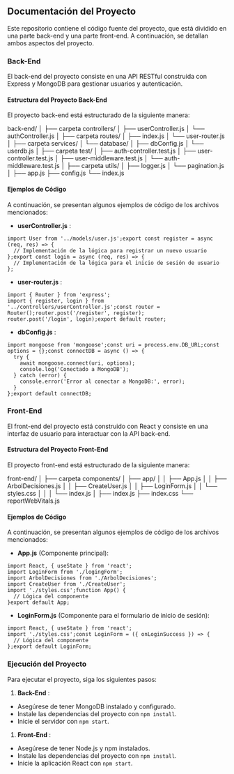 ## Documentación del Proyecto

Este repositorio contiene el código fuente del proyecto, que está dividido en una parte back-end y una parte front-end. A continuación, se detallan ambos aspectos del proyecto.

### Back-End

El back-end del proyecto consiste en una API RESTful construida con Express y MongoDB para gestionar usuarios y autenticación.

#### Estructura del Proyecto Back-End

El proyecto back-end está estructurado de la siguiente manera:

back-end/
│
├── carpeta controllers/
│   ├── userController.js
│   └── authController.js
│
├── carpeta routes/
│   ├── index.js
│   └── user-router.js
│
├── carpeta services/
│   └── database/
│       ├── dbConfig.js
│       └── userdb.js
│
├── carpeta test/
│   ├── auth-controller.test.js
│   ├── user-controller.test.js
│   ├── user-middleware.test.js
│   └── auth-middleware.test.js
│
├── carpeta utils/
│   ├── logger.js
│   └── pagination.js
│
├── app.js
├── config.js
└── index.js

#### Ejemplos de Código

A continuación, se presentan algunos ejemplos de código de los archivos mencionados:

* **userController.js** :

```
import User from '../models/user.js';export const register = async (req, res) => {
  // Implementación de la lógica para registrar un nuevo usuario
};export const login = async (req, res) => {
  // Implementación de la lógica para el inicio de sesión de usuario
};
```




* **user-router.js** :

```
import { Router } from 'express';
import { register, login } from '../controllers/userController.js';const router = Router();router.post('/register', register);
router.post('/login', login);export default router;
```


* **dbConfig.js** :

```
import mongoose from 'mongoose';const uri = process.env.DB_URL;const options = {};const connectDB = async () => {
  try {
    await mongoose.connect(uri, options);
    console.log('Conectado a MongoDB');
  } catch (error) {
    console.error('Error al conectar a MongoDB:', error);
  }
};export default connectDB;
```


### Front-End

El front-end del proyecto está construido con React y consiste en una interfaz de usuario para interactuar con la API back-end.

#### Estructura del Proyecto Front-End

El proyecto front-end está estructurado de la siguiente manera:

front-end/
│
├── carpeta components/
│   ├── app/
│   │   ├── App.js
│   │   ├── ArbolDecisiones.js
│   │   ├── CreateUser.js
│   │   ├── LoginForm.js
│   │   └── styles.css
│   │
│   └── index.js
│
├── index.js
├── index.css
└── reportWebVitals.js

#### Ejemplos de Código

A continuación, se presentan algunos ejemplos de código de los archivos mencionados:

* **App.js** (Componente principal):

```
import React, { useState } from 'react';
import LoginForm from './logingForm';
import ArbolDecisiones from './ArbolDecisiones';
import CreateUser from './CreateUser';
import './styles.css';function App() {
  // Lógica del componente
}export default App;
```


* **LoginForm.js** (Componente para el formulario de inicio de sesión):

```
import React, { useState } from 'react';
import './styles.css';const LoginForm = ({ onLoginSuccess }) => {
  // Lógica del componente
};export default LoginForm;
```


### Ejecución del Proyecto

Para ejecutar el proyecto, siga los siguientes pasos:

1. **Back-End** :

* Asegúrese de tener MongoDB instalado y configurado.
* Instale las dependencias del proyecto con `npm install`.
* Inicie el servidor con `npm start`.

1. **Front-End** :

* Asegúrese de tener Node.js y npm instalados.
* Instale las dependencias del proyecto con `npm install`.
* Inicie la aplicación React con `npm start`.
